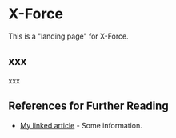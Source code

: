 # X-Force

This is a "landing page" for X-Force.  

## xxx

xxx

## References for Further Reading
- [My linked article](https://cloud.ibm.com) - Some information.
